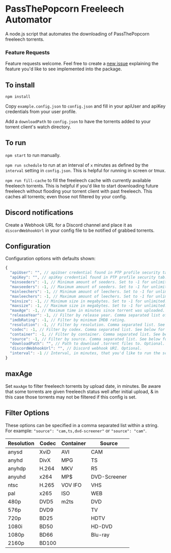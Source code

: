 # PassThePopcorn Freeleech Automator

A node.js script that automates the downloading of PassThePopcorn freeleech torrents.

### Feature Requests

Feature requests welcome. Feel free to create a [new issue](https://github.com/ergusto/ptp/issues/new) explaining the feature you'd like to see implemented into the package.

## To install

`npm install`

Copy `example.config.json` to `config.json` and fill in your apiUser and apiKey credentials from your user profile.

Add a `downloadPath` to `config.json` to have the torrents added to your torrent client's watch directory.

## To run

`npm start` to run manually.

`npm run schedule` to run at an interval of `x` minutes as defined by the `interval` setting in `config.json`. This is helpful for running in screen or tmux.

`npm run fill-cache` to fill the freeleech cache with currently available freeleech torrents. This is helpful if you'd like to start downloading future freeleech without flooding your torrent client with past freeleech. This caches all torrents; even those not filtered by your config.

## Discord notifications

Create a Webhook URL for a Discord channel and place it as `discordWebhookUrl` in your config file to be notified of grabbed torrents.

## Configuration

Configuration options with defaults shown:

```javascript
{
  "apiUser": "", // apiUser credential found in PTP profile security tab.
  "apiKey": "", // apiKey credential found in PTP profile security tab.
  "minseeders": -1, // Minimum amount of seeders. Set to -1 for unlimited.
  "maxseeders": -1, // Maximum amount of seeders. Set to -1 for unlimited.
  "minleechers": -1, // Minimum amount of leechers. Set to -1 for unlimited.
  "maxleechers": -1, // Maximum amount of leechers. Set to -1 for unlimited.
  "minsize": -1, // Minimum size in megabytes. Set to -1 for unlimited.
  "maxsize": -1, // Maximum size in megabytes. Set to -1 for unlimited.
  "maxAge": -1, // Maximum time in minutes since torrent was uploaded. See below note.
  "releaseYear": -1, // Filter by release year. Comma separated list of years.
  "imdbRating": -1, // Filter by minimum IMDB rating.
  "resolution": -1, // Filter by resolution. Comma separated list. See below for possible values.
  "codec": -1, // Filter by codex. Comma separated list. See below for possible values.
  "container": -1, // Filter by container. Comma separated list. See below for possible values.
  "source": -1, // Filter by source. Comma separated list. See below for possible values.
  "downloadPath": "", // Path to download .torrent files to. Optional.
  "discordWebhookUrl": "", // Discord webhook URI. Optional.
  "interval": -1 // Interval, in minutes, that you'd like to run the script at. 
}
```

## maxAge

Set `maxAge` to filter freeleech torrents by upload date, in minutes. Be aware that some torrents are given freeleech status well after initial upload, & in this case those torrents may not be filtered if this config is set.

## Filter Options

These options can be specified in a comma separated list within a string. For example: `"source": "cam,ts,dvd-screener"` or `"source": "cam"`.

| Resolution | Codec | Container | Source |
| --- | --- | --- | --- | 
|anysd|XviD|AVI|CAM|
|anyhd|DivX|MPG|TS|
|anyhdp|H.264|MKV|R5|
|anyuhd|x264|MP$|DVD-Screener|
|ntsc|H.265|VOV IFO|VHS|
|pal|x265|ISO|WEB|
|480p|DVD5|m2ts|DVD|
|576p|DVD9| |TV|
|720p|BD25| |HDTV|
|1080i|BD50| |HD-DVD|
|1080p|BD66| |Blu-ray|
|2160p|BD100| | |
